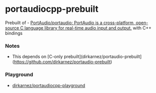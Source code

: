 portaudiocpp-prebuilt
=====================
Prebuilt of - [PortAudio/portaudio: PortAudio is a cross-platform, open-source C language library for real-time audio input and output.](https://github.com/PortAudio/portaudio) with C++ bindings

### Notes
- This depends on [C-only prebuilt](dirkarnez/portaudio-prebuilt](https://github.com/dirkarnez/portaudio-prebuilt)

### Playground
- [dirkarnez/portaudiocpp-playground](https://github.com/dirkarnez/portaudiocpp-playground)
